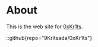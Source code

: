 # About
This is the web site for [0xKr1ts](https://github.com/9Kritsada/0xKr1ts).

::github{repo="9Kritsada/0xKr1ts"}

